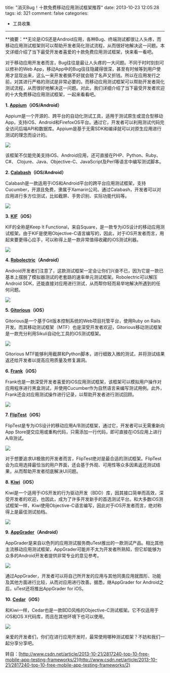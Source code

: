 title: "消灭Bug！十款免费移动应用测试框架推荐"
date: 2013-10-23 12:05:28
tags:
id: 321
comment: false
categories:
  - 工具收集
---

**摘要：**无论是iOS还是Android应用，各种Bug、终端测试都很让人头疼，而移动应用测试框架则可以帮助开发者简化测试流程，从而很好地解决这一问题。本文详细介绍了当下最受开发者喜爱的十款免费应用测试框架，快来看一看吧。
<div>

对于移动应用开发者而言，Bug往往是最让人头疼的一大问题。不同于时时刻刻可以修补的Web App，移动App中的Bug往往隐藏得很深，甚至有时候等到用户使用才显现出来，这么一来开发者搞不好就会赔了名声又折钱。所以在应用发行之前，对其进行严格的测试是非常必要的。而移动应用测试框架可以帮助开发者简化测试流程，从而很好地解决这一问题。对此，我们详细介绍了当下最受开发者欢迎的十大免费移动应用测试框架，一起来看看吧。

**1. [Appium](http://appium.io/)（iOS/Android）**

Appium是一个开源的、跨平台的自动化测试工具，适用于测试原生或混合型移动App，支持iOS、Android和FirefoxOS平台。通过它，开发者可以利用测试代码完全访问后端API和数据库。Appium是基于无需SDK和编译就可以对原生应用进行测试的理念而设计的。

[![](http://cms.csdnimg.cn/article/201310/22/5265f1ba31d26_middle.jpg)](http://cms.csdnimg.cn/article/201310/22/5265f1ba31d26.jpg)

该框架不仅能完美支持iOS、Android应用，还可直接在PHP、Python、Ruby、C#、 Clojure、Java、Objective-C、JavaScript及Perl等语言中编写测试脚本。

**2. [Calabash](http://calaba.sh/)（iOS/Android）**

Calabash是一款适用于iOS和Android平台的跨平台应用测试框架，支持Cucumber，开源且免费，隶属于Xamarin公司。通过Calabash，开发者可以对应用进行多方位测试，比如截屏、手势识别、实际功能代码等。

[![](http://cms.csdnimg.cn/article/201310/22/5266185dc11ae_middle.jpg)](http://cms.csdnimg.cn/article/201310/22/5266185dc11ae.jpg)

**3. [KIF](https://github.com/kif-framework/KIF)（iOS）**

KIF的全称是Keep It Functional，来自Square，是一款专为iOS设计的移动应用测试框架。由于KIF是使用Objective-C语言编写的，因此，对于iOS开发者而言，用起来要更得心应手，可以称得上是一款非常值得收藏的iOS测试利器。

[![](http://cms.csdnimg.cn/article/201310/22/52661a75294cb_middle.jpg)](http://cms.csdnimg.cn/article/201310/22/52661a75294cb.jpg)

**4. [Robolectric](http://robolectric.org/)（Android）**

Android开发者们注意了，这款测试框架一定会让你们兴奋不已，因为它是一款已基本上摆脱了模拟器测试的老套路的速率单元测试框架。Robolectric可以解压Android SDK，还能直接对应用进行测试，从而帮你轻而易举地解决所遇到的任何问题。

[![](http://cms.csdnimg.cn/article/201310/22/52662096a7b68_middle.jpg)](http://cms.csdnimg.cn/article/201310/22/52662096a7b68.jpg)

**5. [Gitorious](https://gitorious.org/mobile-testing-framework)（iOS）**

Gitorious是一个基于Git版本控制系统的Web项目托管平台，使用Ruby on Rails开发。而其移动测试框架（MTF）也是深受开发者欢迎，Gitorious移动测试框架是一款充分利用Sikuli自动化工具的iOS测试框架。

[![](http://cms.csdnimg.cn/article/201310/22/526628ff50370_middle.jpg)](http://cms.csdnimg.cn/article/201310/22/526628ff50370.jpg)

Gitorious MTF能够利用截屏和Python脚本，进行细致入微的测试，并将测试结果返还给开发者以提高应用质量及修复漏洞。

**6. [Frank](http://www.testingwithfrank.com/)（iOS）**

Frank也是一款深受开发者喜爱的iOS应用测试框架，该框架可以模拟用户操作对应用程序进行黑盒测试，并使用Cucumber作为自然语言来编写测试用例。此外，Frank还会对应用测试操作进行记录，以帮助开发者进行测试回顾。

[![](http://cms.csdnimg.cn/article/201310/22/5266303f84896_middle.jpg)](http://cms.csdnimg.cn/article/201310/22/5266303f84896.jpg)

**7. [FlipTest](http://fliptest.io/)（iOS）**

FlipTest是专为iOS设计的移动应用A/B测试框架，通过它，开发者可以无需重新向App Store提交应用或重构代码，只需添加一行代码，即可直接在iOS应用上进行A/B测试。

[![](http://cms.csdnimg.cn/article/201310/22/5266349ff073b_middle.jpg)](http://cms.csdnimg.cn/article/201310/22/5266349ff073b.jpg)

对于想要追求UI极致的开发者而言，FlipTest绝对是最合适的测试框架。FlipTest会为应用选择最恰当的用户界面，还会基于外观、可用性等众多因素返还测试结果，从而帮助开发者彻底解决UI问题。

**8. [Kiwi](https://github.com/allending/Kiwi)（iOS）**

Kiwi是一个适用于iOS开发的行为驱动开发（BDD）库，因其接口简单而高效，深受开发者的欢迎，也因此，成为了许多开发新手的首选测试平台。和大多数iOS测试框架一样，Kiwi使用Objective-C语言编写，因此对于iOS开发者而言，绝对称得上是最佳测试拍档。

[![](http://cms.csdnimg.cn/article/201310/22/5266378d49a52_middle.jpg)](http://cms.csdnimg.cn/article/201310/22/5266378d49a52.jpg)

**9. [AppGrader](http://appgrader.utest.com/)（Android）**

AppGrader是来自以色列的应用测试服务商uTest推出的一款测试产品。相比其他主流移动应用测试框架，AppGrader可能并不太为开发者所熟知，但它却能够为众多的Android开发者提供非常专业的意见参考。

[![](http://cms.csdnimg.cn/article/201310/22/52663d2bedcee_middle.jpg)](http://cms.csdnimg.cn/article/201310/22/52663d2bedcee.jpg)

通过AppGrader，开发者可以将自己所开发的应用与其他同类应用就图形、功能及其他方面进行比较，从而对应用进行改善。据悉，继AppGrader for Android之后，uTest还将推出AppGrader for iOS。

**10. [Cedar](https://github.com/pivotal/cedar)（iOS）**

和Kiwi一样，Cedar也是一款BDD风格的Objective-C测试框架。它不仅适用于iOS和OS X代码库，而且在其他环境下也可以使用。

[![](http://cms.csdnimg.cn/article/201310/22/526641668a3e7_middle.jpg)](http://cms.csdnimg.cn/article/201310/22/526641668a3e7.jpg)

亲爱的开发者们，你们在进行应用开发时，最常使用哪种测试框架？不妨和我们一起分享分享吧。

转自：[http://www.csdn.net/article/2013-10-21/2817240-top-10-free-mobile-app-testing-frameworks/2](http://www.csdn.net/article/2013-10-21/2817240-top-10-free-mobile-app-testing-frameworks/2)

</div>